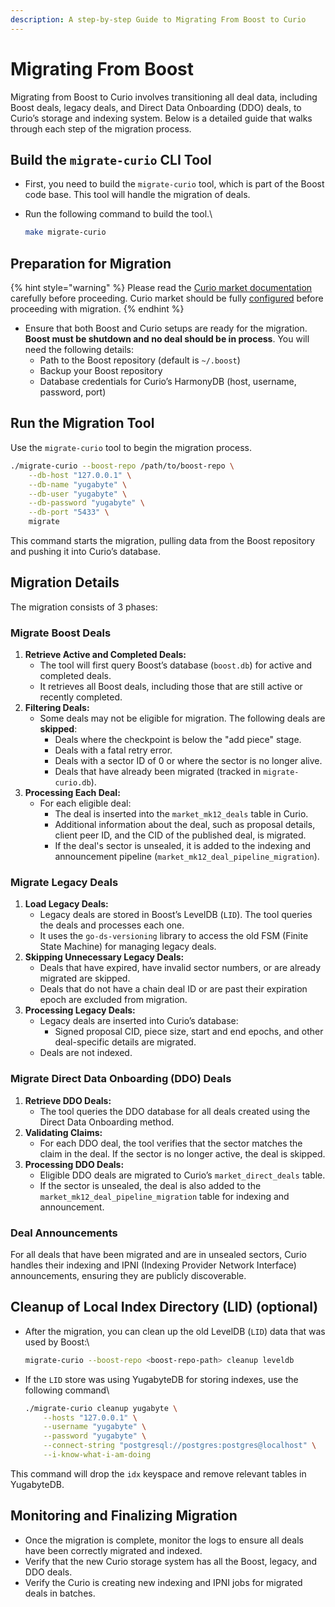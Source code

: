 ```yaml
---
description: A step-by-step Guide to Migrating From Boost to Curio
---
```


# Migrating From Boost

Migrating from Boost to Curio involves transitioning all deal data, including Boost deals, legacy deals, and Direct Data Onboarding (DDO) deals, to Curio’s storage and indexing system. Below is a detailed guide that walks through each step of the migration process.

## Build the `migrate-curio` CLI Tool

* First, you need to build the `migrate-curio` tool, which is part of the Boost code base. This tool will handle the migration of deals.
*   Run the following command to build the tool.\\

    ```bash
    make migrate-curio
    ```

## Preparation for Migration

{% hint style="warning" %}
Please read the [Curio market documentation](storage-market.md) carefully before proceeding. Curio market should be fully [configured](storage-market.md#enabling-storage-market) before proceeding with migration.
{% endhint %}

* Ensure that both Boost and Curio setups are ready for the migration. **Boost must be shutdown and no deal should be in process**. You will need the following details:
  * Path to the Boost repository (default is `~/.boost`)
  * Backup your Boost repository
  * Database credentials for Curio’s HarmonyDB (host, username, password, port)

## Run the Migration Tool

Use the `migrate-curio` tool to begin the migration process.

```bash
./migrate-curio --boost-repo /path/to/boost-repo \
    --db-host "127.0.0.1" \
    --db-name "yugabyte" \
    --db-user "yugabyte" \
    --db-password "yugabyte" \
    --db-port "5433" \
    migrate
```

This command starts the migration, pulling data from the Boost repository and pushing it into Curio’s database.

## Migration Details

The migration consists of 3 phases:

### Migrate Boost Deals

1. **Retrieve Active and Completed Deals:**
   * The tool will first query Boost’s database (`boost.db`) for active and completed deals.
   * It retrieves all Boost deals, including those that are still active or recently completed.
2. **Filtering Deals:**
   * Some deals may not be eligible for migration. The following deals are **skipped**:
     * Deals where the checkpoint is below the "add piece" stage.
     * Deals with a fatal retry error.
     * Deals with a sector ID of 0 or where the sector is no longer alive.
     * Deals that have already been migrated (tracked in `migrate-curio.db`).
3. **Processing Each Deal:**
   * For each eligible deal:
     * The deal is inserted into the `market_mk12_deals` table in Curio.
     * Additional information about the deal, such as proposal details, client peer ID, and the CID of the published deal, is migrated.
     * If the deal's sector is unsealed, it is added to the indexing and announcement pipeline (`market_mk12_deal_pipeline_migration`).

### Migrate Legacy Deals

1. **Load Legacy Deals:**
   * Legacy deals are stored in Boost’s LevelDB (`LID`). The tool queries the deals and processes each one.
   * It uses the `go-ds-versioning` library to access the old FSM (Finite State Machine) for managing legacy deals.
2. **Skipping Unnecessary Legacy Deals:**
   * Deals that have expired, have invalid sector numbers, or are already migrated are skipped.
   * Deals that do not have a chain deal ID or are past their expiration epoch are excluded from migration.
3. **Processing Legacy Deals:**
   * Legacy deals are inserted into Curio’s database:
     * Signed proposal CID, piece size, start and end epochs, and other deal-specific details are migrated.
   * Deals are not indexed.

### Migrate Direct Data Onboarding (DDO) Deals

1. **Retrieve DDO Deals:**
   * The tool queries the DDO database for all deals created using the Direct Data Onboarding method.
2. **Validating Claims:**
   * For each DDO deal, the tool verifies that the sector matches the claim in the deal. If the sector is no longer active, the deal is skipped.
3. **Processing DDO Deals:**
   * Eligible DDO deals are migrated to Curio’s `market_direct_deals` table.
   * If the sector is unsealed, the deal is also added to the `market_mk12_deal_pipeline_migration` table for indexing and announcement.

### **Deal Announcements**

For all deals that have been migrated and are in unsealed sectors, Curio handles their indexing and IPNI (Indexing Provider Network Interface) announcements, ensuring they are publicly discoverable.

## Cleanup of Local Index Directory (LID) (optional)

*   After the migration, you can clean up the old LevelDB (`LID`) data that was used by Boost:\\

    ```bash
    migrate-curio --boost-repo <boost-repo-path> cleanup leveldb
    ```
*   If the `LID` store was using YugabyteDB for storing indexes, use the following command\\

    ```bash
    ./migrate-curio cleanup yugabyte \
        --hosts "127.0.0.1" \
        --username "yugabyte" \
        --password "yugabyte" \
        --connect-string "postgresql://postgres:postgres@localhost" \
        --i-know-what-i-am-doing
    ```

This command will drop the `idx` keyspace and remove relevant tables in YugabyteDB.

## Monitoring and Finalizing Migration

* Once the migration is complete, monitor the logs to ensure all deals have been correctly migrated and indexed.
* Verify that the new Curio storage system has all the Boost, legacy, and DDO deals.
* Verify the Curio is creating new indexing and IPNI jobs for migrated deals in batches.
